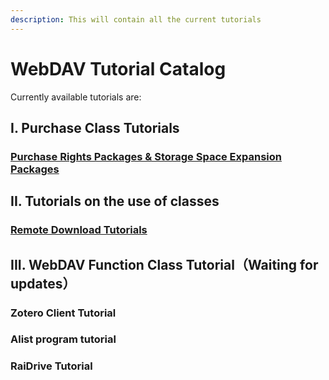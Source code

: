 ```yaml
---
description: This will contain all the current tutorials
---
```


# WebDAV Tutorial Catalog

Currently available tutorials are:

## I. Purchase Class Tutorials

### [Purchase Rights Packages & Storage Space Expansion Packages](purchase-rights-packages-and-storage-space-expansion-packages.md)

## II. Tutorials on the use of classes

### [Remote Download Tutorials](remote-download-tutorials.md)

## III. WebDAV Function Class Tutorial（Waiting for updates）

### Zotero Client Tutorial

### Alist program tutorial

### RaiDrive Tutorial

